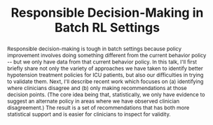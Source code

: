 ---
sequence_id: 1
speaker: Finale Doshi-Velez
title: Responsible Decision-Making in Batch RL Settings 
time: 0910
#affil: 
webpage: https://finale.seas.harvard.edu/
abstract: Responsible decision-making is tough in batch settings because policy improvement involves doing something different from the current behavior policy -- but we only have data from that current behavior policy.  In this talk, I'll first briefly share not only the variety of approaches we have taken to identify better hypotension treatment policies for ICU patients, but also our difficulties in trying to validate them.  Next, I'll describe recent work which focuses on (a) identifying where clinicians disagree and (b) only making recommendations at those decision points.  (The core idea being that, statistically, we only have evidence to suggest an alternate policy in areas where we have observed clinician disagreement.)  The result is a set of recommendations that has both more statistical support and is easier for clinicians to inspect for validity.  
---